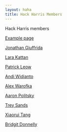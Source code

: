```yaml
---
layout: haha
title: Hack Harris Members
---
```


Hack Harris members

<p><a href="example">Example page</a></p>
<p><a href="jgiuffrida">Jonathan Giuffrida</a></p>
<p><a href="lkattan">Lara Kattan</a></p>
<p><a href="pleow">Patrick Leow</a></p>
<p><a href="awidianto">Andi Widianto</a></p>
<p><a href="awarofka">Alex Warofka</a></p>
<p><a href="adpolitsky">Aaron Politsky</a></p>
<p><a href="tsands">Trey Sands</a></p>
<p><a href="xtang">Xiaorui Tang</a></p>
<p><a href="bdonnelly">Bridgit Donnelly</a></p>
